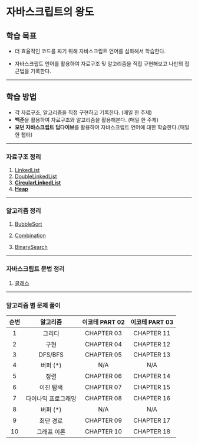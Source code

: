 # 자바스크립트의 왕도

## 학습 목표

- 더 효율적인 코드를 짜기 위해 자바스크립트 언어를 심화해서 학습한다.

- 자바스크립트 언어를 활용하여 자료구조 및 알고리즘을 직접 구현해보고 나만의 접근법을 기록한다.

---

## 학습 방법           

- 각 자료구조, 알고리즘을 직접 구현하고 기록한다. (매일 한 주제)
- **백준**을 활용하여 자료구조와 알고리즘을 활용해본다. (매일 한 주제)
- **모던 자바스크립트 딥다이브**를 활용하여 자바스크립트 언어에 대한 학습한다.(매일 한 챕터) 

---

### 자료구조 정리
1. [LinkedList](https://github.com/sehnara/Javascript-skill-up/blob/master/DataStructure/linkedList.md)
2. [DoubleLinkedList](https://github.com/sehnara/Javascript-skill-up/blob/master/DataStructure/doubleLinkedList.md)
3. **[CircularLinkedList](https://github.com/sehnara/Javascript-skill-up/blob/master/DataStructure/circleLinkedList.md)**
4. **[Heap](https://github.com/sehnara/Javascript-skill-up/blob/master/DataStructure/heap.md)**
---

### 알고리즘 정리

1. [BubbleSort](https://github.com/sehnara/Javascript-skill-up/blob/master/Algorithm/bubbleSort.md)

2. [Combination](https://github.com/sehnara/Javascript-skill-up/blob/master/Algorithm/combination.md)

3. [BinarySearch](https://github.com/sehnara/Javascript-skill-up/blob/master/Algorithm/binarySearch.md)
---

### 자바스크립트 문법 정리

1. [클래스](https://github.com/sehnara/Javascript-skill-up/blob/master/Grammar/class.md)
---

### 알고리즘 별 문제 풀이

| 순번 |      알고리즘       | 이코테 PART 02 | 이코테 PART 03 |
| :--: | :-----------------: | :------------: | :------------: |
|  1   |       그리디        |   CHAPTER 03   |   CHAPTER 11   |
|  2   |        구현         |   CHAPTER 04   |   CHAPTER 12   |
|  3   |       DFS/BFS       |   CHAPTER 05   |   CHAPTER 13   |
|  4   |      버퍼 (\*)      |      N/A       |      N/A       |
|  5   |        정렬         |   CHAPTER 06   |   CHAPTER 14   |
|  6   |      이진 탐색      |   CHAPTER 07   |   CHAPTER 15   |
|  7   | 다이나믹 프로그래밍 |   CHAPTER 08   |   CHAPTER 16   |
|  8   |      버퍼 (\*)      |      N/A       |      N/A       |
|  9   |      최단 경로      |   CHAPTER 09   |   CHAPTER 17   |
|  10  |     그래프 이론     |   CHAPTER 10   |   CHAPTER 18   |


